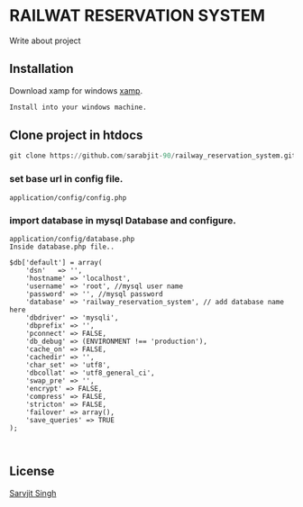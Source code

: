 # RAILWAT RESERVATION SYSTEM

Write about project

## Installation

Download xamp for windows [xamp](https://www.apachefriends.org/download_success.html).

```bash
Install into your windows machine. 
```

## Clone project in htdocs

```python
git clone https://github.com/sarabjit-90/railway_reservation_system.git

```
### set base url in config file.
```
application/config/config.php
```
### import database in mysql Database and configure.
```
application/config/database.php
Inside database.php file..

$db['default'] = array(
	'dsn'	=> '',
	'hostname' => 'localhost',
	'username' => 'root', //mysql user name
	'password' => '', //mysql password
	'database' => 'railway_reservation_system', // add database name here
	'dbdriver' => 'mysqli',
	'dbprefix' => '',
	'pconnect' => FALSE,
	'db_debug' => (ENVIRONMENT !== 'production'),
	'cache_on' => FALSE,
	'cachedir' => '',
	'char_set' => 'utf8',
	'dbcollat' => 'utf8_general_ci',
	'swap_pre' => '',
	'encrypt' => FALSE,
	'compress' => FALSE,
	'stricton' => FALSE,
	'failover' => array(),
	'save_queries' => TRUE
);
 


```


## License
[Sarvjit Singh](linkedin.com)